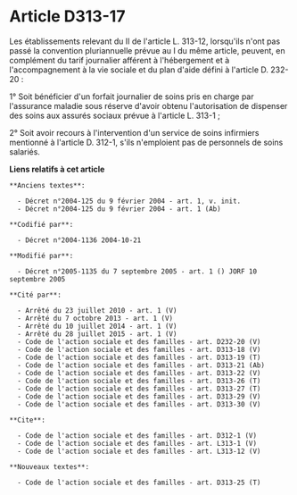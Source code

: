 # Article D313-17

Les établissements relevant du II de l'article L. 313-12, lorsqu'ils n'ont pas passé la convention pluriannuelle prévue au I
du même article, peuvent, en complément du tarif journalier afférent à l'hébergement et à l'accompagnement à la vie sociale
et du plan d'aide défini à l'article D. 232-20 : 

1° Soit bénéficier d'un forfait journalier de soins pris en charge par l'assurance maladie sous réserve d'avoir obtenu
l'autorisation de dispenser des soins aux assurés sociaux prévue à l'article L. 313-1 ; 

2° Soit avoir recours à l'intervention d'un service de soins infirmiers mentionné à l'article D. 312-1, s'ils n'emploient pas
de personnels de soins salariés.

**Liens relatifs à cet article**

	**Anciens textes**:

	  - Décret n°2004-125 du 9 février 2004 - art. 1, v. init.
	  - Décret n°2004-125 du 9 février 2004 - art. 1 (Ab)

	**Codifié par**:

	  - Décret n°2004-1136 2004-10-21

	**Modifié par**:

	  - Décret n°2005-1135 du 7 septembre 2005 - art. 1 () JORF 10 septembre 2005

	**Cité par**:

	  - Arrêté du 23 juillet 2010 - art. 1 (V)
	  - Arrêté du 7 octobre 2013 - art. 1 (V)
	  - Arrêté du 10 juillet 2014 - art. 1 (V)
	  - Arrêté du 28 juillet 2015 - art. 1 (V)
	  - Code de l'action sociale et des familles - art. D232-20 (V)
	  - Code de l'action sociale et des familles - art. D313-18 (V)
	  - Code de l'action sociale et des familles - art. D313-19 (T)
	  - Code de l'action sociale et des familles - art. D313-21 (Ab)
	  - Code de l'action sociale et des familles - art. D313-22 (V)
	  - Code de l'action sociale et des familles - art. D313-26 (T)
	  - Code de l'action sociale et des familles - art. D313-27 (T)
	  - Code de l'action sociale et des familles - art. D313-29 (V)
	  - Code de l'action sociale et des familles - art. D313-30 (V)

	**Cite**:

	  - Code de l'action sociale et des familles - art. D312-1 (V)
	  - Code de l'action sociale et des familles - art. L313-1 (V)
	  - Code de l'action sociale et des familles - art. L313-12 (V)

	**Nouveaux textes**:

	  - Code de l'action sociale et des familles - art. D313-25 (T)
